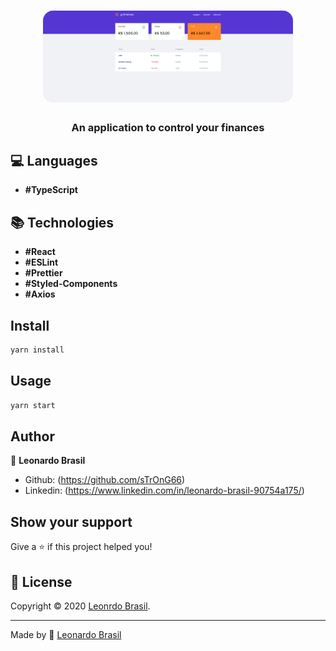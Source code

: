 <h1 align="center">
  <img alt="Go Finances" src="./assets/gofinances.png" width="400px" style="border-radius:16px;"/>
</h1>

<h3 align="center" >
  An application to control your finances
</h3>

## :computer: Languages

- **#TypeScript**

## :books: Technologies

- **#React**
- **#ESLint**
- **#Prettier**
- **#Styled-Components**
- **#Axios**

## Install

```sh
yarn install
```

## Usage

```sh
yarn start
```

## Author

👤 **Leonardo Brasil**

* Github: (https://github.com/sTrOnG66)
* Linkedin: (https://www.linkedin.com/in/leonardo-brasil-90754a175/)

## Show your support

Give a ⭐️ if this project helped you!

## 📝 License

Copyright © 2020 [Leonrdo Brasil](https://github.com/sTrOnG66).<br />

---

Made by :blue_heart: [Leonardo Brasil](https://github.com/sTrOnG66)